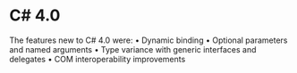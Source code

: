 # C# 4.0

The features new to C# 4.0 were:
• Dynamic binding
• Optional parameters and named arguments
• Type variance with generic interfaces and delegates
• COM interoperability improvements
